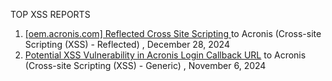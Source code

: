 TOP XSS REPORTS

1. [[oem.acronis.com] Reflected Cross Site Scripting ](https://hackerone.com/reports/2038943) to Acronis (Cross-site Scripting (XSS) - Reflected) , December 28, 2024
2. [Potential XSS Vulnerability in Acronis Login Callback URL](https://hackerone.com/reports/2611305) to Acronis (Cross-site Scripting (XSS) - Generic) , November 6, 2024
